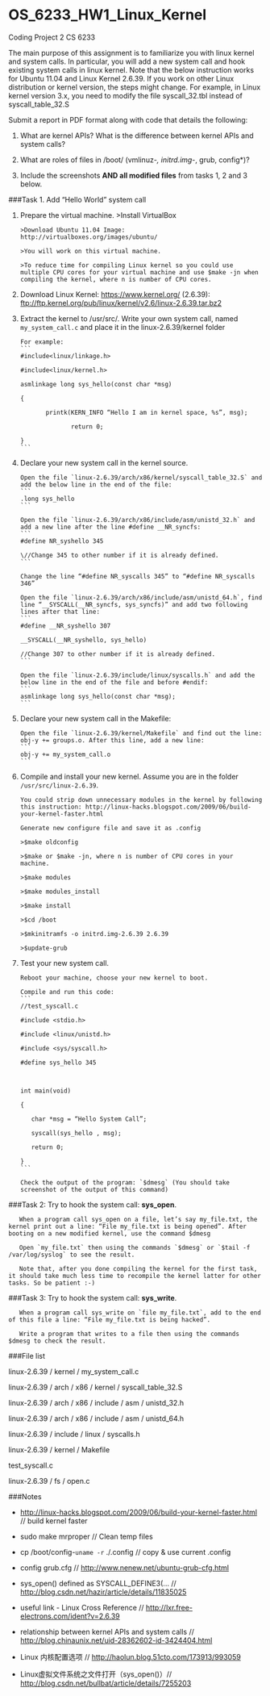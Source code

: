 OS_6233_HW1_Linux_Kernel
=====================
Coding Project 2
CS 6233

The main purpose of this assignment is to familiarize you with linux kernel and system calls. In particular, you will add a new system call and hook existing system calls in linux kernel. Note that the below instruction works for Ubuntu 11.04 and Linux Kernel 2.6.39. If you work on other Linux distribution or kernel version, the steps might change. For example, in Linux kernel version 3.x, you need to modify the file syscall_32.tbl instead of syscall_table_32.S




Submit a report in PDF format along with code that details the following:

1. What are kernel APIs? What is the difference between kernel APIs and system calls?

2. What are roles of files in /boot/ (vmlinuz-*, initrd.img-*, grub, config*)?

3. Include the screenshots **AND all modified files** from tasks 1, 2 and 3 below.




###Task 1. Add “Hello World” system call
1. Prepare the virtual machine.
       >Install VirtualBox

       >Download Ubuntu 11.04 Image: http://virtualboxes.org/images/ubuntu/
       
       >You will work on this virtual machine.
       
       >To reduce time for compiling Linux kernel so you could use multiple CPU cores for your virtual machine and use $make -jn when compiling the kernel, where n is number of CPU cores.

2. Download Linux Kernel: https://www.kernel.org/ (2.6.39): ftp://ftp.kernel.org/pub/linux/kernel/v2.6/linux-2.6.39.tar.bz2

3. Extract the kernel to /usr/src/. Write your own system call, named `my_system_call.c` and place it in the linux-2.6.39/kernel folder
       
       For example:
       ```
       #include<linux/linkage.h>
       
       #include<linux/kernel.h>
       
       asmlinkage long sys_hello(const char *msg)
       
       {
       
              printk(KERN_INFO “Hello I am in kernel space, %s”, msg);
       
                     return 0;
       
       }
       ```

4. Declare your new system call in the kernel source.

       Open the file `linux-2.6.39/arch/x86/kernel/syscall_table_32.S` and add the below line in the end of the file: 
       ```
       .long sys_hello
       ```
       
       Open the file `linux-2.6.39/arch/x86/include/asm/unistd_32.h` and add a new line after the line #define __NR_syncfs:
       ```
       #define NR_syshello 345
       
       \//Change 345 to other number if it is already defined.
       ```
       
       Change the line “#define NR_syscalls 345” to “#define NR_syscalls 346”
       
       Open the file `linux-2.6.39/arch/x86/include/asm/unistd_64.h`, find line “__SYSCALL(__NR_syncfs, sys_syncfs)” and add two following lines after that line:
       ```
       #define __NR_syshello 307
       
       __SYSCALL(__NR_syshello, sys_hello)
       
       //Change 307 to other number if it is already defined.
       ```
       
       Open the file `linux-2.6.39/include/linux/syscalls.h` and add the below line in the end of the file and before #endif:
       ```
       asmlinkage long sys_hello(const char *msg);
       ```

5. Declare your new system call in the Makefile:

       Open the file `linux-2.6.39/kernel/Makefile` and find out the line: obj-y += groups.o. After this line, add a new line:
       ```
       obj-y += my_system_call.o
       ```

6. Compile and install your new kernel. Assume you are in the folder `/usr/src/linux-2.6.39`.

       You could strip down unnecessary modules in the kernel by following this instruction: http://linux-hacks.blogspot.com/2009/06/build-your-kernel-faster.html

       Generate new configure file and save it as .config

       >$make oldconfig
       
       >$make or $make -jn, where n is number of CPU cores in your machine.
       
       >$make modules
       
       >$make modules_install
       
       >$make install
       
       >$cd /boot

       >$mkinitramfs -o initrd.img-2.6.39 2.6.39
       
       >$update-grub
       
7. Test your new system call.

       Reboot your machine, choose your new kernel to boot.

       Compile and run this code:
       ```
       //test_syscall.c
       
       #include <stdio.h>
       
       #include <linux/unistd.h>
       
       #include <sys/syscall.h>
       
       #define sys_hello 345
       
        
       
       int main(void)
       
       {
       
          char *msg = “Hello System Call”;
       
          syscall(sys_hello , msg);
       
          return 0;
       
       }
       ```

       Check the output of the program: `$dmesg` (You should take screenshot of the output of this command)

###Task 2: Try to hook the system call: **sys_open**.
       
       When a program call sys_open on a file, let’s say my_file.txt, the kernel print out a line: “File my_file.txt is being opened”. After booting on a new modified kernel, use the command $dmesg

       Open `my_file.txt` then using the commands `$dmesg` or `$tail -f /var/log/syslog` to see the result.
       
       Note that, after you done compiling the kernel for the first task, it should take much less time to recompile the kernel latter for other tasks. So be patient :-)


###Task 3: Try to hook the system call: **sys_write**.

       When a program call sys_write on `file my_file.txt`, add to the end of this file a line: “File my_file.txt is being hacked”.
       
       Write a program that writes to a file then using the commands $dmesg to check the result.

###File list

linux-2.6.39 / kernel / my_system_call.c

linux-2.6.39 / arch / x86 / kernel / syscall_table_32.S

linux-2.6.39 / arch / x86 / include / asm / unistd_32.h

linux-2.6.39 / arch / x86 / include / asm / unistd_64.h

linux-2.6.39 / include / linux / syscalls.h

linux-2.6.39 / kernel / Makefile

test_syscall.c

linux-2.6.39 / fs / open.c


###Notes
- http://linux-hacks.blogspot.com/2009/06/build-your-kernel-faster.html // build kernel faster

- sudo make mrproper  // Clean temp files 

- cp /boot/config-`uname -r` ./.config  // copy & use current .config

- config grub.cfg  // http://www.nenew.net/ubuntu-grub-cfg.html

- sys_open() defined as SYSCALL_DEFINE3(...  // http://blog.csdn.net/hazir/article/details/11835025

- useful link - Linux Cross Reference // http://lxr.free-electrons.com/ident?v=2.6.39

- relationship between kernel APIs and system calls // http://blog.chinaunix.net/uid-28362602-id-3424404.html

- Linux 内核配置选项 // http://haolun.blog.51cto.com/173913/993059

- Linux虚拟文件系统之文件打开（sys_open()）// http://blog.csdn.net/bullbat/article/details/7255203
